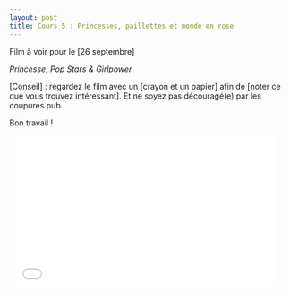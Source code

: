 ```yaml
---
layout: post
title: Cours 5 : Princesses, paillettes et monde en rose
---
```

Film à voir pour le [26 septembre]

_Princesse, Pop Stars & Girlpower_

[Conseil] : regardez le film avec un [crayon et un papier] afin de [noter ce que vous trouvez intéressant]. Et ne soyez pas découragé(e) par les coupures pub. 

Bon travail ! 

<iframe frameborder="0" width="480" height="270" src="//www.dailymotion.com/embed/video/x569qry" allowfullscreen></iframe>
